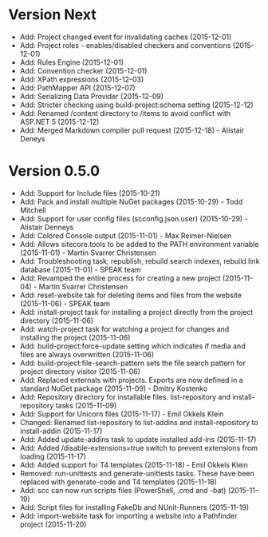 Version Next
============
* Add: Project changed event for invalidating caches (2015-12-01)
* Add: Project roles - enables/disabled checkers and conventions (2015-12-01)
* Add: Rules Engine (2015-12-01)
* Add: Convention checker (2015-12-01)
* Add: XPath expressions (2015-12-03)
* Add: PathMapper API (2015-12-07)
* Add: Serializing Data Provider (2015-12-09)
* Add: Stricter checking using build-project:schema setting (2015-12-12)
* Add: Renamed /content directory to /items to avoid conflict with ASP.NET 5 (2015-12-12)
* Add: Merged Markdown compiler pull request (2015-12-18) - Alistair Deneys

Version 0.5.0
=============
* Add: Support for Include files (2015-10-21)
* Add: Pack and install multiple NuGet packages (2015-10-29) - Todd Mitchell
* Add: Support for user config files (scconfig.json.user) (2015-10-29) - Alistair Denneys
* Add: Colored Console output (2015-11-01) - Max Reimer-Nielsen
* Add: Allows sitecore.tools to be added to the PATH environment variable (2015-11-01) - Martin Svarrer Christensen
* Add: Troubleshooting task; republish, rebuild search indexes, rebuild link database (2015-11-01) - SPEAK team
* Add: Revamped the entire process for creating a new project (2015-11-04) - Martin Svarrer Christensen
* Add: reset-website tak for deleting items and files from the website (2015-11-06) - SPEAK team
* Add: install-project task for installing a project directly from the project directory (2015-11-06)
* Add: watch-project task for watching a project for changes and installing the project (2015-11-06)
* Add: build-project:force-update setting which indicates if media and files are always overwritten (2015-11-06)
* Add: build-project:file-search-pattern sets the file search pattern for project directory visitor (2015-11-06)
* Add: Replaced externals with projects. Exports are now defined in a standard NuGet package (2015-11-09) - Dmitry Kostenko
* Add: Repository directory for installable files. list-repository and install-repository tasks (2015-11-09)
* Add: Support for Unicorn files (2015-11-17) - Emil Okkels Klein
* Changed: Renamed list-repository to list-addins and install-repository to install-addin (2015-11-17)
* Add: Added update-addins task to update installed add-ins (2015-11-17)
* Add: Added /disable-extensions=true switch to prevent extensions from loading (2015-11-17)
* Add: Added support for T4 templates (2015-11-18) - Emil Okkels Klein
* Removed: run-unittests and generate-unittests tasks. These have been replaced with generate-code and T4 templates (2015-11-18)
* Add: scc can now run scripts files (PowerShell, .cmd and -bat) (2015-11-19)
* Add: Script files for installing FakeDb and NUnit-Runners (2015-11-19)
* Add: import-website task for importing a website into a Pathfinder project (2015-11-20)
